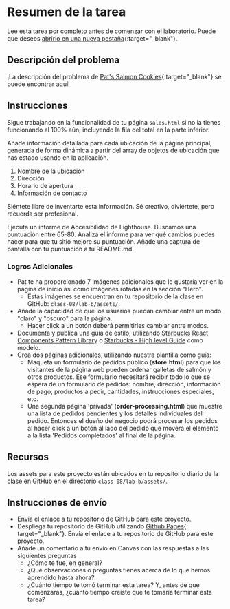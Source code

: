 ﻿# Resumen de la tarea

Lee esta tarea por completo antes de comenzar con el laboratorio. Puede que desees
[abrirlo en una nueva pestaña](https://codefellows.github.io/code-201-guide/curriculum/class-08/lab-b/){:target="_blank"}.

## Descripción del problema

¡La descripción del problema de [Pat's Salmon Cookies](https://codefellows.github.io/code-201-guide/curriculum/class-06/lab/){:target="_blank"} se puede encontrar aquí!


## Instrucciones

Sigue trabajando en la funcionalidad de tu página `sales.html` si no la tienes funcionando al 100% aún, incluyendo la
fila del total en la parte inferior.

Añade información detallada para cada ubicación de la página principal, generada de forma dinámica a partir del array de objetos de ubicación
que has estado usando en la aplicación.

1. Nombre de la ubicación
1. Dirección
1. Horario de apertura
1. Información de contacto

Siéntete libre de inventarte esta información. Sé creativo, diviértete, pero recuerda ser profesional.

Ejecuta un informe de Accesibilidad de Lighthouse. Buscamos una puntuación entre 65-80. Analiza el informe para ver qué 
cambios puedes hacer para que tu sitio mejore su puntuación. Añade una captura de pantalla con tu puntuación a tu README.md.

### Logros Adicionales

- Pat te ha proporcionado 7 imágenes adicionales que le gustaría ver en la página de inicio así como imágenes rotadas en
  la sección "Hero".
  - Estas imágenes se encuentran en tu repositorio de la clase en GitHub: `class-08/lab-b/assets/`.
- Añade la capacidad de que los usuarios puedan cambiar entre un modo "claro" y "oscuro" para la página.
  - Hacer click a un botón deberá permitirles cambiar entre modos.
- Documenta y publica una guía de estilo, utilizando
  [Starbucks React Components Pattern Library](https://www.starbucks.com/developer/pattern-library/guidelines/)
  o [Starbucks - High level Guide](https://creative.starbucks.com/) como modelo.
- Crea dos páginas adicionales, utilizando nuestra plantilla como guía:
  - Maqueta un formulario de pedidos público (**store.html**) para que los visitantes de la página web pueden ordenar
    galletas de salmón y otros productos. Ese formulario necesitará recibir todo lo que se espera de un formulario de pedidos: nombre, dirección,
    información de pago, productos a pedir, cantidades, instrucciones especiales, etc.
  - Una segunda página 'privada' (**order-processing.html**) que muestre una lista de pedidos pendientes y los detalles individuales
    del pedido. Entonces el dueño del negocio podrá procesar los pedidos al hacer click a un botón al lado del pedido que moverá
    el elemento a la lista 'Pedidos completados' al final de la página.

## Recursos

Los assets para este proyecto están ubicados en tu repositorio diario de la clase en GitHub en el directorio `class-08/lab-b/assets/`.


## Instrucciones de envío

- Envía el enlace a tu repositorio de GitHub para este proyecto.
- Despliega tu repositorio de GitHub
  utilizando [Github Pages](https://docs.github.com/en/pages/getting-started-with-github-pages/creating-a-github-pages-site#creating-your-site){:
  target="_blank"}. Envía el enlace a tu repositorio de GitHub para este proyecto.
- Añade un comentario a tu envío en Canvas con las respuestas a las siguientes preguntas
  - ¿Cómo te fue, en general?
  - ¿Qué observaciones o preguntas tienes acerca de lo que hemos aprendido hasta ahora?
  - ¿Cuánto tiempo te tomó terminar esta tarea? Y, antes de que comenzaras, ¿cuánto tiempo creiste que te tomaría terminar esta tarea?

